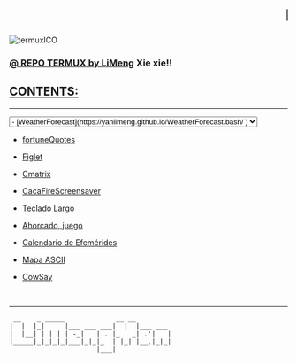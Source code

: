 # <marquee>Hola, bienvenid@......&nbsp;&nbsp; @ <strong>&nbsp;&nbsp;**TERMUX** REPO CLEAN FILES....</strong>&nbsp;&nbsp;&nbsp;<i>&nbsp;&nbsp;aqui se prueban herramientas para Termux - Android....&nbsp;</i></marquee>

![termuxICO](https://user-images.githubusercontent.com/80227002/112893051-6feceb00-90da-11eb-856d-1fac8f6d169a.png)

### [@ REPO TERMUX by LiMeng](https://yanlimeng.github.io/TERMUX) Xie xie!!  


## [CONTENTS:](https://yanlimeng.github.io/TERMUX) 
<hr>

<form name=simples>
  <select name=mytextarea1>
           <option name=WeatherForecast value=WeatherForecast>
- [WeatherForecast](https://yanlimeng.github.io/WeatherForecast.bash/
) 
	  </option>
	   <option name=printEnviroment value=printEnviroment>
- [printEnviroment](https://yanlimeng.github.io/printEnviroment.bash/
) 
	  </option>
	   <option name=uno value=one> uno </option>

  </select> 
</form>






- [fortuneQuotes](https://yanlimeng.github.io/fortuneQuotes.bash/
)

- [Figlet](https://yanlimeng.github.io/Figlet-shell/
)

- [Cmatrix](https://yanlimeng.github.io/Cmatrix
)

- [CacaFireScreensaver](https://yanlimeng.github.io/CacaFireScreensaver/
)

- [Teclado Largo](https://yanlimeng.github.io/TecladoLargo.bash/
)

- [Ahorcado, juego](https://yanlimeng.github.io/Ahorcado.bash/
)

- [Calendario de Efemérides](https://yanlimeng.github.io/Efemerides.bash/
)

- [Mapa ASCII](https://yanlimeng.github.io/MAPSCII.sh/
)

- [CowSay](https://yanlimeng.github.io/CowSay.bash/
)



<br>
<hr>




```
 __    _ _____             __ __         
|  |  |_|     |___ ___ ___|  |  |___ ___ 
|  |__| | | | | -_|   | . |_   _| .'|   |
|_____|_|_|_|_|___|_|_|_  | |_| |__,|_|_|
                      |___|              
```


